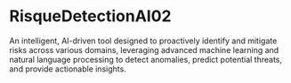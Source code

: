 # RisqueDetectionAI02
An intelligent, AI-driven tool designed to proactively identify and mitigate risks across various domains, leveraging advanced machine learning and natural language processing to detect anomalies, predict potential threats, and provide actionable insights.
